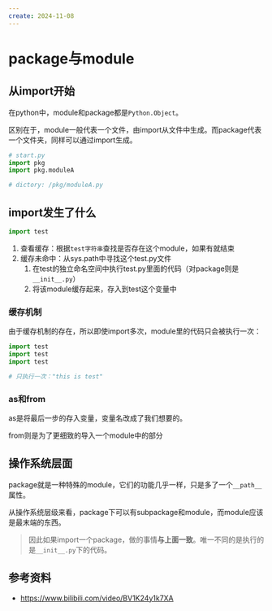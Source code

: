 ```yaml
---
create: 2024-11-08
---
```

# package与module

## 从import开始

在python中，module和package都是`Python.Object`。

区别在于，module一般代表一个文件，由import从文件中生成。而package代表一个文件夹，同样可以通过import生成。

```python
# start.py
import pkg
import pkg.moduleA

# dictory: /pkg/moduleA.py
```

## import发生了什么

```python
import test
```

1. 查看缓存：根据`test字符串`查找是否存在这个module，如果有就结束
2. 缓存未命中：从sys.path中寻找这个test.py文件
   1. 在test的独立命名空间中执行test.py里面的代码（对package则是`__init__.py`）
   2. 将该module缓存起来，存入到test这个变量中

### 缓存机制

由于缓存机制的存在，所以即使import多次，module里的代码只会被执行一次：

```python
import test
import test
import test

# 只执行一次："this is test"
```

### as和from

as是将最后一步的存入变量，变量名改成了我们想要的。

from则是为了更细致的导入一个module中的部分

## 操作系统层面

package就是一种特殊的module，它们的功能几乎一样，只是多了一个`__path__`属性。

从操作系统层级来看，package下可以有subpackage和module，而module应该是最末端的东西。

> 因此如果import一个package，做的事情**与上面一致**。唯一不同的是执行的是`__init__.py`下的代码。

## 参考资料

* https://www.bilibili.com/video/BV1K24y1k7XA

